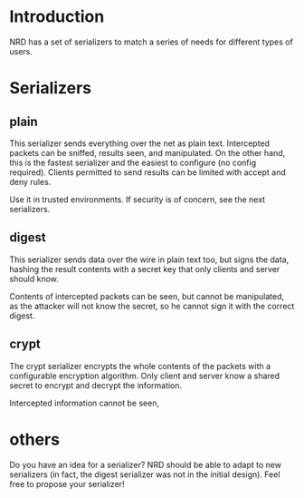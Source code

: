 # Introduction #

NRD has a set of serializers to match a series of needs for different types of users.

# Serializers #

## plain ##

This serializer sends everything over the net as plain text. Intercepted packets can be sniffed, results seen, and manipulated. On the other hand, this is the fastest serializer and the easiest to configure (no config required). Clients permitted to send results can be limited with accept and deny rules.

Use it in trusted environments. If security is of concern, see the next serializers.

## digest ##

This serializer sends data over the wire in plain text too, but signs the data, hashing the result contents with a secret key that only clients and server should know.

Contents of intercepted packets can be seen, but cannot be manipulated, as the attacker will not know the secret, so he cannot sign it with the correct digest.

## crypt ##

The crypt serializer encrypts the whole contents of the packets with a configurable encryption algorithm. Only client and server know a shared secret to encrypt and decrypt the information.

Intercepted information cannot be seen,


# others #

Do you have an idea for a serializer? NRD should be able to adapt to new serializers (in fact, the digest serializer was not in the initial design). Feel free to propose your serializer!